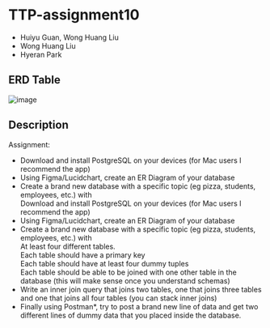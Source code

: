 # TTP-assignment10
<ul>
  <li>Huiyu Guan, Wong Huang Liu</li>
  <li>Wong Huang Liu</li>  
  <li>Hyeran Park</li>
</ul>


## ERD Table
![image](https://user-images.githubusercontent.com/91933327/150204971-900371d7-d7fc-4c8e-8000-8261e7e908b5.png)


## Description
Assignment:

<ul>
  <li>Download and install PostgreSQL on your devices (for Mac users I recommend the app) </li>
  <li>Using Figma/Lucidchart, create an ER Diagram of your database </li>
  <li>Create a brand new database with a specific topic (eg pizza, students, employees, etc.) with <br>
    Download and install PostgreSQL on your devices (for Mac users I recommend the app)
  </li>
  <li>Using Figma/Lucidchart, create an ER Diagram of your database</li>
  <li>Create a brand new database with a specific topic (eg pizza, students, employees, etc.) with 
  <br>At least four different tables.
  <br> Each table should have a primary key
  <br> Each table should have at least four dummy tuples
  <br> Each table should be able to be joined with one other table in the database (this will make sense once you understand schemas)
  </li>
  <li>Write an inner join query that joins two tables, one that joins three tables and one that joins all four tables (you can stack inner joins)</li>
  <li>Finally using Postman*, try to post a brand new line of data and get two different lines of dummy data that you placed inside the database.
</li>
</ul>
